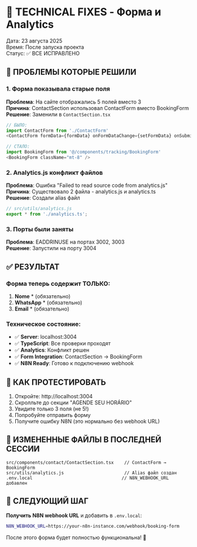 # 🔧 TECHNICAL FIXES - Форма и Analytics

Дата: 23 августа 2025  
Время: После запуска проекта  
Статус: ✅ ВСЕ ИСПРАВЛЕНО

## 🐛 ПРОБЛЕМЫ КОТОРЫЕ РЕШИЛИ

### 1. Форма показывала старые поля
**Проблема**: На сайте отображались 5 полей вместо 3  
**Причина**: ContactSection использовал ContactForm вместо BookingForm  
**Решение**: Заменили в `ContactSection.tsx`

```typescript
// БЫЛО:
import ContactForm from './ContactForm'
<ContactForm formData={formData} onFormDataChange={setFormData} onSubmit={handleSubmit} />

// СТАЛО:
import BookingForm from '@/components/tracking/BookingForm'
<BookingForm className="mt-8" />
```

### 2. Analytics.js конфликт файлов
**Проблема**: Ошибка "Failed to read source code from analytics.js"  
**Причина**: Существовало 2 файла - analytics.js и analytics.ts  
**Решение**: Создали alias файл

```javascript
// src/utils/analytics.js
export * from './analytics.ts';
```

### 3. Порты были заняты
**Проблема**: EADDRINUSE на портах 3002, 3003  
**Решение**: Запустили на порту 3004  

## ✅ РЕЗУЛЬТАТ

### Форма теперь содержит ТОЛЬКО:
1. **Nome** * (обязательно)
2. **WhatsApp** * (обязательно)  
3. **Email** * (обязательно)

### Техническое состояние:
- ✅ **Server**: localhost:3004
- ✅ **TypeScript**: Все проверки проходят
- ✅ **Analytics**: Конфликт решен
- ✅ **Form Integration**: ContactSection → BookingForm
- ✅ **N8N Ready**: Готово к подключению webhook

## 🧪 КАК ПРОТЕСТИРОВАТЬ

1. Откройте: http://localhost:3004
2. Скролльте до секции "AGENDE SEU HORÁRIO"
3. Увидите только 3 поля (не 5!)
4. Попробуйте отправить форму
5. Получите ошибку N8N (это нормально без webhook URL)

## 📁 ИЗМЕНЕННЫЕ ФАЙЛЫ В ПОСЛЕДНЕЙ СЕССИИ

```
src/components/contact/ContactSection.tsx    // ContactForm → BookingForm
src/utils/analytics.js                       // Alias файл создан
.env.local                                  // N8N_WEBHOOK_URL добавлен
```

## 🎯 СЛЕДУЮЩИЙ ШАГ

**Получить N8N webhook URL** и добавить в `.env.local`:
```bash
N8N_WEBHOOK_URL=https://your-n8n-instance.com/webhook/booking-form
```

После этого форма будет полностью функциональна! 🚀